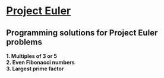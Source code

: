 # **[Project Euler](https://projecteuler.net/archives)**
## Programming solutions for Project Euler problems
**1. Multiples of 3 or 5**  
**2. Even Fibonacci numbers**  
**3. Largest prime factor**  
